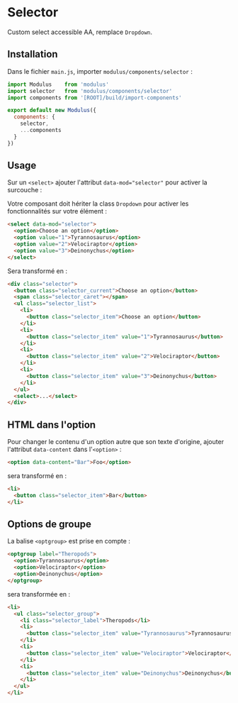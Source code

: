 # Selector

Custom select accessible AA, remplace `Dropdown`.

## Installation

Dans le fichier `main.js`, importer `modulus/components/selector` :
```js
import Modulus    from 'modulus'
import selector   from 'modulus/components/selector'
import components from '[ROOT]/build/import-components'

export default new Modulus({
  components: {
    selector,
    ...components
  }
})
```

## Usage

Sur un `<select>` ajouter l'attribut `data-mod="selector"` pour activer la surcouche :

Votre composant doit hériter la class `Dropdown` pour activer les fonctionnalités sur votre élément :

```html
<select data-mod="selector">
  <option>Choose an option</option>
  <option value="1">Tyrannosaurus</option>
  <option value="2">Velociraptor</option>
  <option value="3">Deinonychus</option>
</select>
```

Sera transformé en :
```html
<div class="selector">
  <button class="selector_current">Choose an option</button>
  <span class="selector_caret"></span>
  <ul class="selector_list">
    <li>
      <button class="selector_item">Choose an option</button>
    </li>
    <li>
      <button class="selector_item" value="1">Tyrannosaurus</button>
    </li>
    <li>
      <button class="selector_item" value="2">Velociraptor</button>
    </li>
    <li>
      <button class="selector_item" value="3">Deinonychus</button>
    </li>
  </ul>
  <select>...</select>
</div>
```

## HTML dans l'option

Pour changer le contenu d'un option autre que son texte d'origine, ajouter l'attribut `data-content` dans l'`<option>` :
```html
<option data-content="Bar">Foo</option>
```

sera transformé en :
```html
<li>
  <button class="selector_item">Bar</button>
</li>
```

## Options de groupe

La balise `<optgroup>` est prise en compte :
```html
<optgroup label="Theropods">
  <option>Tyrannosaurus</option>
  <option>Velociraptor</option>
  <option>Deinonychus</option>
</optgroup>
```

sera transformée en :
```html
<li>
  <ul class="selector_group">
    <li class="selector_label">Theropods</li>
    <li>
      <button class="selector_item" value="Tyrannosaurus">Tyrannosaurus</button>
    </li>
    <li>
      <button class="selector_item" value="Velociraptor">Velociraptor</button>
    </li>
    <li>
      <button class="selector_item" value="Deinonychus">Deinonychus</button>
    </li>
  </ul>
</li>
```